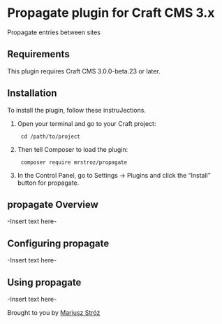 # Propagate plugin for Craft CMS 3.x

Propagate entries between sites


## Requirements

This plugin requires Craft CMS 3.0.0-beta.23 or later.

## Installation

To install the plugin, follow these instruJections.

1. Open your terminal and go to your Craft project:

        cd /path/to/project

2. Then tell Composer to load the plugin:

        composer require mrstroz/propagate

3. In the Control Panel, go to Settings → Plugins and click the “Install” button for propagate.

## propagate Overview

-Insert text here-

## Configuring propagate

-Insert text here-

## Using propagate

-Insert text here-


Brought to you by [Mariusz Stróż](inwave.eu)
